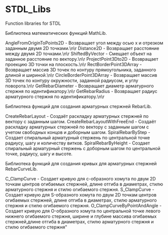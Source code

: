 # STDL_Libs
Function libraries for STDL

Библиотека математических функций MathLib.

AngleFromOriginToPoints2D - Возвращает угол между осью х и отрезком заданным двумя 2D точками.\n\r
Distance2D - Возвращает расстояние между двумя 2D точками.\n\r
ShiftedByVector - Смещает объект на заданное расстояние по вектору.\n\r
ProjectPoint3Dto2D - Возвращает проекцию 3D точки на плоскость.\n\r
RectBorderPoint3DArray - Возвращает массив 3D точек по контуру прямоугольника, заданного длиной и шириной.\n\r
CircleBorderPoint3DArray - Возвращает массив 3D точек по контуру окружности, заданной радиусом, и углу поворота.\n\r
GetRebarDiameter - Возвращает диаметр арматурного стержня по идентификатору.\n\r
GetRebarRadius - Возвращает радиус арматурного стержня по идентификатору.\n\r

Библиотека функций для создания арматурных стержней RebarLib.

CreateRebarLayout - Создаёт раскладку арматурных стержней по вектору с заданным шагом.
CreateRebarLayoutWithFreeEnd - Создаёт раскладку арматурных стержней по вектору с заданным шагом с учетом свободных концов и доборным шагом.
SpiralRebarByStep - Создает спиральный арматурный стержень по центральной точке радиусу, шагу и количеству витков.
SpiralRebarByHeight - Создает спиральный арматурный стержень с доборным шагом по центральной точке, радиусу, шагу и высоте.


Библиотека функций для создания кривых для арматурных стержней RebarCurveLib.

C_ClampCurve - Создает кривую для с-образного хомута по двум 2D точкам центров огибаемых стержней, длине отгиба в диаметрах, стилю арматурного стержня и стилю огибаемого стержня.
S_ClampCurve - Создает кривую для S-образного хомута по двум 2D точкам центров огибаемых стержней, длине отгиба в диаметрах, стилю арматурного стержня и стилю огибаемого стержня.
O_ClampCurveByPointAndAngle - Создает кривую для O-образного хомута по центральной точке левого нижнего огибаемого стержня, ширине и глубине массива огибаемых стержней,длине отгиба в диаметрах,
стилю арматурного стержня и стилю огибаемого стержня"

